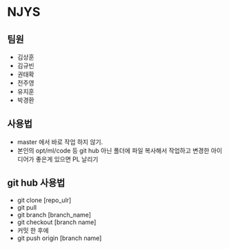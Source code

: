 # NJYS
## 팀원
- 김상훈
- 김규빈
- 권태확
- 전주영
- 유지훈
- 박경환

## 사용법
- master 에서 바로 작업 하지 않기.
- 본인의 opt/ml/code 등 git hub 아닌 폴더에 파일 복사해서 작업하고 변경한 아이디어가 좋은게 있으면 PL 날리기

## git hub 사용법
- git clone [repo_ulr]
- git pull
- git branch [branch_name]
- git checkout [branch name]
- 커밋 한 후에
- git push origin [branch name]
